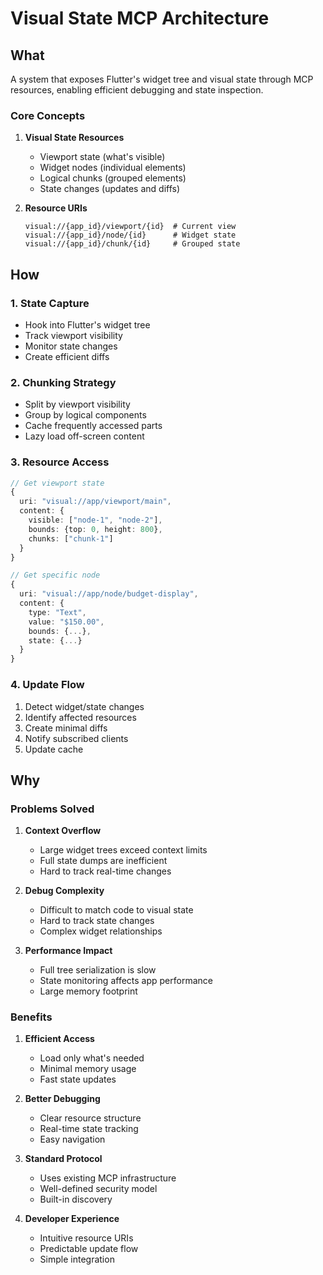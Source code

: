 # Visual State MCP Architecture

## What

A system that exposes Flutter's widget tree and visual state through MCP resources, enabling efficient debugging and state inspection.

### Core Concepts

1. **Visual State Resources**

   - Viewport state (what's visible)
   - Widget nodes (individual elements)
   - Logical chunks (grouped elements)
   - State changes (updates and diffs)

2. **Resource URIs**
   ```
   visual://{app_id}/viewport/{id}  # Current view
   visual://{app_id}/node/{id}      # Widget state
   visual://{app_id}/chunk/{id}     # Grouped state
   ```

## How

### 1. State Capture

- Hook into Flutter's widget tree
- Track viewport visibility
- Monitor state changes
- Create efficient diffs

### 2. Chunking Strategy

- Split by viewport visibility
- Group by logical components
- Cache frequently accessed parts
- Lazy load off-screen content

### 3. Resource Access

```typescript
// Get viewport state
{
  uri: "visual://app/viewport/main",
  content: {
    visible: ["node-1", "node-2"],
    bounds: {top: 0, height: 800},
    chunks: ["chunk-1"]
  }
}

// Get specific node
{
  uri: "visual://app/node/budget-display",
  content: {
    type: "Text",
    value: "$150.00",
    bounds: {...},
    state: {...}
  }
}
```

### 4. Update Flow

1. Detect widget/state changes
2. Identify affected resources
3. Create minimal diffs
4. Notify subscribed clients
5. Update cache

## Why

### Problems Solved

1. **Context Overflow**

   - Large widget trees exceed context limits
   - Full state dumps are inefficient
   - Hard to track real-time changes

2. **Debug Complexity**

   - Difficult to match code to visual state
   - Hard to track state changes
   - Complex widget relationships

3. **Performance Impact**
   - Full tree serialization is slow
   - State monitoring affects app performance
   - Large memory footprint

### Benefits

1. **Efficient Access**

   - Load only what's needed
   - Minimal memory usage
   - Fast state updates

2. **Better Debugging**

   - Clear resource structure
   - Real-time state tracking
   - Easy navigation

3. **Standard Protocol**

   - Uses existing MCP infrastructure
   - Well-defined security model
   - Built-in discovery

4. **Developer Experience**
   - Intuitive resource URIs
   - Predictable update flow
   - Simple integration
